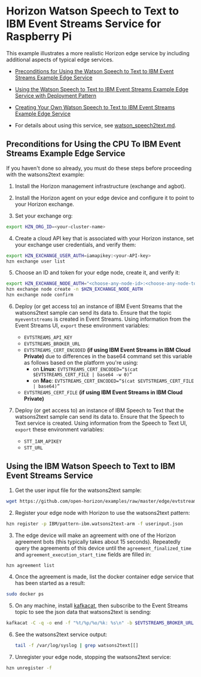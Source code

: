 # Horizon Watson Speech to Text to IBM Event Streams Service for Raspberry Pi

This example illustrates a more realistic Horizon edge service by including additional aspects of typical edge services. 

- [Preconditions for Using the Watson Speech to Text to IBM Event Streams Example Edge Service](#preconditions)

- [Using the Watson Speech to Text to IBM Event Streams Example Edge Service with Deployment Pattern](#using-watsons2text-pattern)

- [Creating Your Own Watson Speech to Text to IBM Event Streams Example Edge Service](CreateService.md)

- For details about using this service, see [watson_speech2text.md](watson_speech2text.md).


## <a id=preconditions></a> Preconditions for Using the CPU To IBM Event Streams Example Edge Service

If you haven't done so already, you must do these steps before proceeding with the watsons2text example:

1. Install the Horizon management infrastructure (exchange and agbot).

2. Install the Horizon agent on your edge device and configure it to point to your Horizon exchange.

3. Set your exchange org:

```bash
export HZN_ORG_ID=<your-cluster-name>
```

4. Create a cloud API key that is associated with your Horizon instance, set your exchange user credentials, and verify them:

```bash
export HZN_EXCHANGE_USER_AUTH=iamapikey:<your-API-key>
hzn exchange user list
```

5. Choose an ID and token for your edge node, create it, and verify it:

```bash
export HZN_EXCHANGE_NODE_AUTH="<choose-any-node-id>:<choose-any-node-token>"
hzn exchange node create -n $HZN_EXCHANGE_NODE_AUTH
hzn exchange node confirm
```

6. Deploy (or get access to) an instance of IBM Event Streams that the watsons2text sample can send its data to. Ensure that the topic `myeventstreams` is created in Event Streams. Using information from the Event Streams UI, `export` these environment variables:
    - `EVTSTREAMS_API_KEY`
    - `EVTSTREAMS_BROKER_URL`
    - `EVTSTREAMS_CERT_ENCODED` **(if using IBM Event Streams in IBM Cloud Private)** due to differences in the base64 command set this variable as follows based on the platform you're using:
        - on **Linux**: `EVTSTREAMS_CERT_ENCODED=“$(cat $EVTSTREAMS_CERT_FILE | base64 -w 0)”`
        - on **Mac**: `EVTSTREAMS_CERT_ENCODED=“$(cat $EVTSTREAMS_CERT_FILE | base64)”`
    - `EVTSTREAMS_CERT_FILE` **(if using IBM Event Streams in IBM Cloud Private)**

7. Deploy (or get access to) an instance of IBM Speech to Text that the watsons2text sample can send its data to. Ensure that the Speech to Text service is created. Using information from the Speech to Text UI, `export` these environment variables:
    - `STT_IAM_APIKEY`
    - `STT_URL`


## <a id=using-cpu2evtstreams-pattern></a> Using the IBM Watson Speech to Text to IBM Event Streams Service

1. Get the user input file for the watsons2text sample:

```bash
wget https://github.com/open-horizon/examples/raw/master/edge/evtstreams/watson_speech2text/horizon/userinput.json
```

2. Register your edge node with Horizon to use the watsons2text pattern:

```bash
hzn register -p IBM/pattern-ibm.watsons2text-arm -f userinput.json
```

3. The edge device will make an agreement with one of the Horizon agreement bots (this typically takes about 15 seconds). Repeatedly query the agreements of this device until the `agreement_finalized_time` and `agreement_execution_start_time` fields are filled in:

```bash
hzn agreement list
```

4. Once the agreement is made, list the docker container edge service that has been started as a result:

``` bash
sudo docker ps
```

5. On any machine, install [kafkacat](https://github.com/edenhill/kafkacat#install), then subscribe to the Event Streams topic to see the json data that watsons2text is sending:

```bash
kafkacat -C -q -o end -f "%t/%p/%o/%k: %s\n" -b $EVTSTREAMS_BROKER_URL -X api.version.request=true -X security.protocol=sasl_ssl -X sasl.mechanisms=PLAIN -X sasl.username=token -X sasl.password=$EVTSTREAMS_API_KEY -X ssl.ca.location=$EVTSTREAMS_CERT_FILE -t $EVTSTREAMS_TOPIC
```

6. See the watsons2text service output:

	```bash
	tail -f /var/log/syslog | grep watsons2text[[]
	```

7. Unregister your edge node, stopping the watsons2text service:

```bash
hzn unregister -f
```

